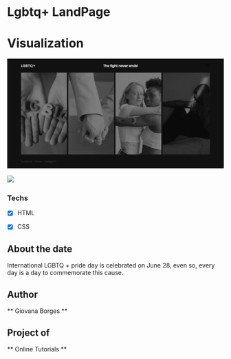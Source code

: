 # Lgbtq+ LandPage

# Visualization 
<img src="fight.png" alt="result">

![](gif.gif)
### Techs
* [x] HTML 
* [x] CSS


## About the date

 International LGBTQ + pride day is celebrated on June 28, even so, every day is a day to commemorate this cause.

## Author
** Giovana Borges **

## Project of 
** Online Tutorials **
